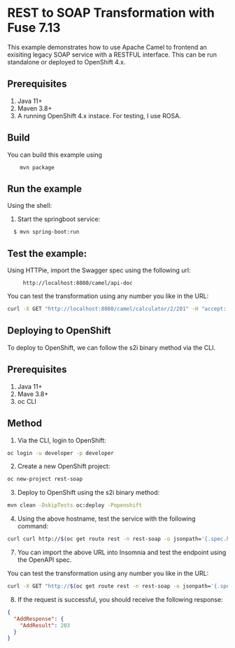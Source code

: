 REST to SOAP Transformation with Fuse 7.13
==========================================

This example demonstrates how to use Apache Camel to frontend an exisiting legacy SOAP service with a RESTFUL interface.  This can be run standalone or deployed to OpenShift 4.x.

## Prerequisites

1. Java 11+
2. Maven 3.8+
3. A running OpenShift 4.x instace.  For testing, I use ROSA.

## Build

You can build this example using

```
    mvn package
```

## Run the example

Using the shell:

 1. Start the springboot service:

```
  $ mvn spring-boot:run
```

## Test the example:

Using HTTPie, import the Swagger spec using the following url:

```
     http://localhost:8080/camel/api-doc
```

You can test the transformation using any number you like in the URL:

```bash
curl -X GET "http://localhost:8080/camel/calculator/2/201" -H "accept: application/json" | jq
```

     
## Deploying to OpenShift

To deploy to OpenShift, we can follow the s2i binary method via the CLI.

## Prerequisites

1. Java 11+
2. Mave 3.8+ 
3. oc CLI

## Method

1. Via the CLI, login to OpenShift:

```bash
oc login -u developer -p developer
```

2. Create a new OpenShift project:

```bash
oc new-project rest-soap
```

3. Deploy to OpenShift using the s2i binary method:

```bash
mvn clean -DskipTests oc:deploy -Popenshift
```

4. Using the above hostname, test the service with the following command:

```bash
curl curl http://$(oc get route rest -n rest-soap -o jsonpath='{.spec.host}')/camel/api-doc
```

7.  You can import the above URL into Insomnia and test the endpoint using the OpenAPI spec.

You can test the transformation using any number you like in the URL:

```bash
curl -X GET "http://$(oc get route rest -n rest-soap -o jsonpath='{.spec.host}')/camel/calculator/2/201" -H "accept: application/json" | jq
```

8.  If the request is successful, you should receive the following response:

```json
{
  "AddResponse": {
    "AddResult": 203
  }
}
```